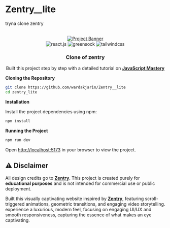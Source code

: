 # Zentry__lite
tryna clone zentry



<div align="center">
  <br />
    <a href="https://youtu.be/zA9r5zTllx4" target="_blank">
      <img src="https://github.com/user-attachments/assets/ab600f24-f4d9-4cef-8f1e-3fd9194afb30" alt="Project Banner">
    </a>
  <br />

  <div>
    <img src="https://img.shields.io/badge/-React_JS-black?style=for-the-badge&logoColor=white&logo=react&color=61DAFB" alt="react.js" />
    <img src="https://img.shields.io/badge/-GSAP-black?style=for-the-badge&logoColor=white&logo=greensock&color=88CE02" alt="greensock" />
    <img src="https://img.shields.io/badge/-Tailwind_CSS-black?style=for-the-badge&logoColor=white&logo=tailwindcss&color=06B6D4" alt="tailwindcss" />
  </div>

  <h3 align="center">Clone of zentry</h3>

   <div align="center">
     Built this project step by step with a detailed tutorial on <a href="https://www.youtube.com/@javascriptmastery/videos" target="_blank"><b>JavaScript Mastery</b></a> 
    </div>
</div>


**Cloning the Repository**

```bash
git clone https://github.com/wardakjarin/Zentry__lite
cd zentry_lite
```

**Installation**

Install the project dependencies using npm:

```bash
npm install
```

**Running the Project**

```bash
npm run dev
```

Open [http://localhost:5173](http://localhost:5173) in your browser to view the project.

## ⚠️ Disclaimer

All design credits go to **[Zentry](https://zentry.com/)**. This project is created purely for **educational purposes** and is not intended for commercial use or public deployment.


Built this visually captivating website inspired by **[Zentry](https://zentry.com/)**, featuring scroll-triggered animations, geometric transitions, and engaging video storytelling. experience a luxurious, modern feel, focusing on engaging UI/UX and smooth responsiveness, capturing the essence of what makes an eye captivating.